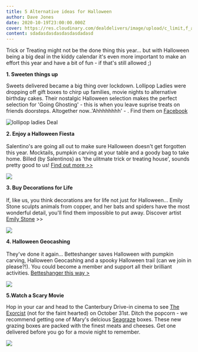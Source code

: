 ```yaml
---
title: 5 Alternative ideas for Halloween
author: Dave Jones
date: 2020-10-19T23:00:00.000Z
cover: https://res.cloudinary.com/dealdelivers/image/upload/c_limit,f_auto,q_80,w_500/v1603198212/halloween_tzgyxk.jpg
content: sdadasdasdasdasdasdadasd
---
```

Trick or Treating might not be the done thing this year... but with Halloween being a big deal in the kiddy calendar it's even more important to make an effort this year and have a bit of fun - if that's still allowed ;)

**1. Sweeten things up** 

Sweets delivered became a big thing over lockdown. Lollipop Ladies were dropping off gift boxes to chirp up families, movie nights to alternative birthday cakes. Their nostalgic Halloween selection makes the perfect selection for 'Going Ghosting' - this is when you leave suprise treats on friends doorsteps. Altogether now..'Ahhhhhhhh' - . Find them on [Facebook](https://www.facebook.com/lollipopladieshire)

![lollipop ladies Deal](https://res.cloudinary.com/dealdelivers/image/upload/c_limit,f_auto,q_80,w_500/v1603125730/sweet-delivery_hz2yvj.jpg)

**2. Enjoy a Halloween Fiesta**\
\
Salentino's are going all out to make sure Halloween doesn't get forgotten this year. Mocktails, pumpkin carving at your table and a goody bag to take home. Billed (by Salentinos) as 'the ulitmate trick or treating house', sounds pretty good to us! [Find out more >>](https://www.salentinos.com/halloween-2020)

![](https://res.cloudinary.com/dealdelivers/image/upload/c_limit,f_auto,q_80,w_500/v1603126425/Screen_Shot_2020-10-19_at_17.52.18_a6e748.png)

**3. Buy Decorations for Life**\
\
If, like us, you think decorations are for life not just for Halloween... Emily Stone sculpts animals from copper, and her bats and spiders have the most wonderful detail, you'll find them impossible to put away. Discover artist [Emily Stone](https://www.coppercreatures.co.uk/) >>

![](https://res.cloudinary.com/dealdelivers/image/upload/c_limit,f_auto,q_80,w_500/v1603127045/emily-stone_szckxe.jpg)

**4. Halloween Geocashing**\
\
They've done it again... Betteshanger saves Halloween with pumpkin carving, Halloween Geocashing and a spooky Halloween trail (can we join in please?!).  You could become a member and support all their brilliant activities. [Betteshanger this way >](https://www.betteshanger-park.co.uk/)

![](https://res.cloudinary.com/dealdelivers/image/upload/c_limit,f_auto,q_80,w_500/v1603197149/halloween-deal_nidfsf.png)

**5.Watch a Scary Movie**

Hop in your car and head to the Canterbury Drive-in cinema to see [The Exorcist](https://thelittleboxoffice.com/kentdriveincinema/event/view/130907) (not for the faint hearted) on October 31st.  Ditch the popcorn - we recommend getting one of Mary's delcious [Seagraze](https://www.seagraze.co.uk/) boxes.  These new grazing boxes are packed with the finest meats and cheeses. Get one delivered before you go for a movie night to remember.

![](https://res.cloudinary.com/dealdelivers/image/upload/c_limit,f_auto,q_80,w_500/v1603198104/Screen_Shot_2020-10-20_at_13.47.26_ctjn3s.png)